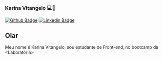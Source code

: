 ### Karina Vitangelo :computer::woman:
[![Github Badge](https://img.shields.io/badge/-Github-000?style=flat-square&logo=Github&logoColor=white&link=https://github.com/karinavit)](https://github.com/karinavit)
[![Linkedin Badge](https://img.shields.io/badge/-LinkedIn-blue?style=flat-square&logo=Linkedin&logoColor=white&link=https://www.linkedin.com/in/karinavitangelo/)](https://www.linkedin.com/in/karinavitangelo/)

## Olar 
Meu nome é Karina Vitangelo, sou estudante de Front-end, no bootcamp da <Laboratória>

<!--
**karinavit/karinavit** is a ✨ _special_ ✨ repository because its `README.md` (this file) appears on your GitHub profile.


